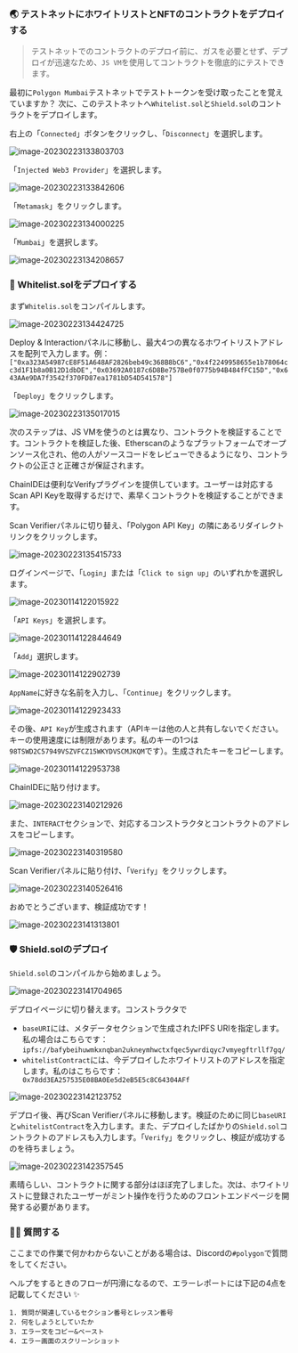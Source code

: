 ### 🌏 テストネットにホワイトリストとNFTのコントラクトをデプロイする

> テストネットでのコントラクトのデプロイ前に、ガスを必要とせず、デプロイが迅速なため、`JS VM`を使用してコントラクトを徹底的にテストできます。

最初に`Polygon Mumbai`テストネットでテストトークンを受け取ったことを覚えていますか？ 次に、このテストネットへ`Whitelist.sol`と`Shield.sol`のコントラクトをデプロイします。

右上の「`Connected`」ボタンをクリックし、「`Disconnect`」を選択します。

![image-20230223133803703](4_1_1.png)

「`Injected Web3 Provider`」を選択します。

![image-20230223133842606](4_1_2.png)

「`Metamask`」をクリックします。

![image-20230223134000225](4_1_3.png)

「`Mumbai`」を選択します。

![image-20230223134208657](4_1_4.png)

### 📝 Whitelist.solをデプロイする

まず`Whitelis.sol`をコンパイルします。

![image-20230223134424725](4_1_5.png)

Deploy & Interactionパネルに移動し、最大4つの異なるホワイトリストアドレスを配列で入力します。例：`["0xa323A54987cE8F51A648AF2826beb49c368B8bC6","0x4f2249958655e1b78064cc3d1F1b8a0B12D1dbDE","0x03692A0187c6D8Be757Be0f0775b94B484fFC15D","0x643AAe9DA7f3542f370FD87ea1781bD54D541578"]`

「`Deploy`」をクリックします。

![image-20230223135017015](4_1_6.png)

次のステップは、JS VMを使うのとは異なり、コントラクトを検証することです。コントラクトを検証した後、Etherscanのようなプラットフォームでオープンソース化され、他の人がソースコードをレビューできるようになり、コントラクトの公正さと正確さが保証されます。

ChainIDEは便利なVerifyプラグインを提供しています。ユーザーは対応するScan API Keyを取得するだけで、素早くコントラクトを検証することができます。

Scan Verifierパネルに切り替え、「Polygon API Key」の隣にあるリダイレクトリンクをクリックします。

![image-20230223135415733](4_1_7.png)

ログインページで、「`Login`」または「`Click to sign up`」のいずれかを選択します。

![image-20230114122015922](4_1_8.png)

「`API Keys`」を選択します。

![image-20230114122844649](4_1_9.png)

「`Add`」選択します。

![image-20230114122902739](4_1_10.png)

`AppName`に好きな名前を入力し、「`Continue`」をクリックします。

![image-20230114122923433](4_1_11.png)

その後、`API Key`が生成されます（APIキーは他の人と共有しないでください。キーの使用速度には制限があります。私のキーの1つは`98TSWD2C57949VSZVFCZ15WKYDVSCMJKQM`です）。生成されたキーをコピーします。

![image-20230114122953738](4_1_12.png)

ChainIDEに貼り付けます。

![image-20230223140212926](4_1_13.png)

また、`INTERACT`セクションで、対応するコンストラクタとコントラクトのアドレスをコピーします。

![image-20230223140319580](4_1_14.png)

Scan Verifierパネルに貼り付け、「`Verify`」をクリックします。

![image-20230223140526416](4_1_15.png)

おめでとうございます、検証成功です！

![image-20230223141313801](4_1_16.png)

### 🛡 Shield.solのデプロイ

`Shield.sol`のコンパイルから始めましょう。

![image-20230223141704965](4_1_17.png)

デプロイページに切り替えます。コンストラクタで

* `baseURI`には、メタデータセクションで生成されたIPFS URIを指定します。私の場合はこちらです： `ipfs://bafybeihuwmkxnqban2ukneymhwctxfqec5ywrdiqyc7vmyegftrllf7gq/`
* `whitelistContract`には、今デプロイしたホワイトリストのアドレスを指定します。私のはこちらです：` 0x78dd3EA257535E08BA0Ee5d2eB5E5c8C64304AFf`

![image-20230223142123752](4_1_18.png)

デプロイ後、再びScan Verifierパネルに移動します。検証のために同じ`baseURI`と`whitelistContract`を入力します。また、デプロイしたばかりの`Shield.sol`コントラクトのアドレスも入力します。「`Verify`」をクリックし、検証が成功するのを待ちましょう。

![image-20230223142357545](4_1_19.png)

素晴らしい、コントラクトに関する部分はほぼ完了しました。次は、ホワイトリストに登録されたユーザーがミント操作を行うためのフロントエンドページを開発する必要があります。

### 🙋‍♂️ 質問する

ここまでの作業で何かわからないことがある場合は、Discordの`#polygon`で質問をしてください。

ヘルプをするときのフローが円滑になるので、エラーレポートには下記の4点を記載してください ✨

```
1. 質問が関連しているセクション番号とレッスン番号
2. 何をしようとしていたか
3. エラー文をコピー&ペースト
4. エラー画面のスクリーンショット
```
